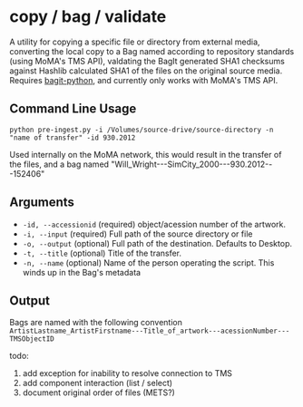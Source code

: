copy / bag / validate
====================

A utility for copying a specific file or directory from external media, converting the local copy to a Bag named according to repository standards (using MoMA's TMS API), valdating the BagIt generated SHA1 checksums against Hashlib calculated SHA1 of the files on the original source media. Requires [bagit-python], and currently only works with MoMA's TMS API.

[bagit-python]: https://github.com/edsu/bagit

Command Line Usage
------------------

    python pre-ingest.py -i /Volumes/source-drive/source-directory -n "name of transfer" -id 930.2012

Used internally on the MoMA network, this would result in the transfer of the files, and a bag named "Will_Wright---SimCity_2000---930.2012---152406"
  
Arguments
------------------
  - `-id, --accessionid` (required) object/acession number of the artwork.
  - `-i, --input` (required) Full path of the source directory or file
  - `-o, --output` (optional) Full path of the destination. Defaults to Desktop.
  - `-t, --title` (optional) Title of the transfer.
  - `-n, --name` (optional) Name of the person operating the script. This winds up in the Bag's metadata


Output
------------------
Bags are named with the following convention
`ArtistLastname_ArtistFirstname---Title_of_artwork---acessionNumber---TMSObjectID`

todo:
1. add exception for inability to resolve connection to TMS
2. add component interaction (list / select)
3. document original order of files (METS?)

